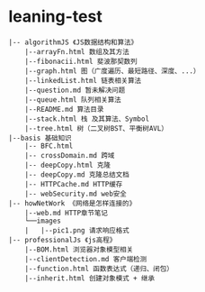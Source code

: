 # leaning-test

    |-- algorithmJS 《JS数据结构和算法》
        |--arrayFn.html 数组及其方法
        |--fibonacii.html 斐波那契数列
        |--graph.html 图（广度遍历、最短路径、深度、...）
        |--linkedList.html 链表相关算法
        |--question.md 暂未解决问题
        |--queue.html 队列相关算法
        |--README.md 算法目录
        |--stack.html 栈 及其算法、Symbol
        |--tree.html 树（二叉树BST、平衡树AVL）
    |--basis 基础知识
        |-- BFC.html 
        |-- crossDomain.md 跨域
        |-- deepCopy.html 克隆
        |-- deepCopy.md 克隆总结文档
        |-- HTTPCache.md HTTP缓存
        |-- webSecurity.md web安全
    |-- howNetWork 《网络是怎样连接的》
        |--web.md HTTP章节笔记
        └──images
        |   |--pic1.png 请求响应格式
    |-- professionalJs 《js高程》
        |--BOM.html 浏览器对象模型相关
        |--clientDetection.md 客户端检测
        |--function.html 函数表达式（递归、闭包）
        |--inherit.html 创建对象模式 + 继承
    